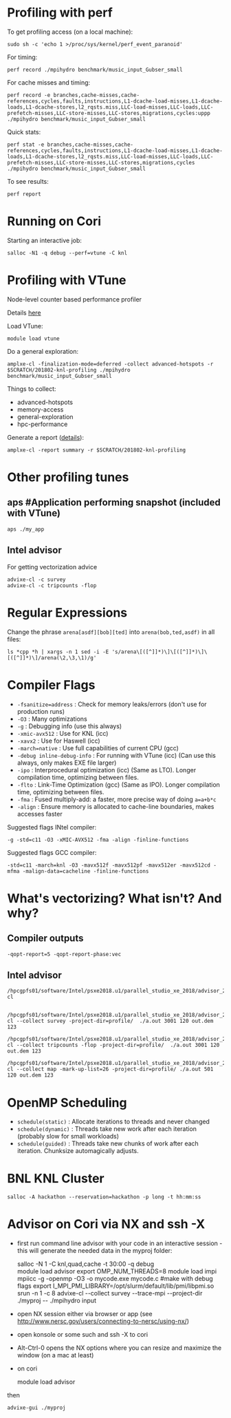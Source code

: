 Profiling with perf
==============================

To get profiling access (on a local machine):

    sudo sh -c 'echo 1 >/proc/sys/kernel/perf_event_paranoid'

For timing:

    perf record ./mpihydro benchmark/music_input_Gubser_small

For cache misses and timing:

    perf record -e branches,cache-misses,cache-references,cycles,faults,instructions,L1-dcache-load-misses,L1-dcache-loads,L1-dcache-stores,l2_rqsts.miss,LLC-load-misses,LLC-loads,LLC-prefetch-misses,LLC-store-misses,LLC-stores,migrations,cycles:uppp ./mpihydro benchmark/music_input_Gubser_small

Quick stats:

    perf stat -e branches,cache-misses,cache-references,cycles,faults,instructions,L1-dcache-load-misses,L1-dcache-loads,L1-dcache-stores,l2_rqsts.miss,LLC-load-misses,LLC-loads,LLC-prefetch-misses,LLC-store-misses,LLC-stores,migrations,cycles ./mpihydro benchmark/music_input_Gubser_small

To see results:

    perf report



Running on Cori
==============================

Starting an interactive job:

    salloc -N1 -q debug --perf=vtune -C knl


Profiling with VTune
==============================

Node-level counter based performance profiler

Details [here](http://www.nersc.gov/users/software/performance-and-debugging-tools/vtune/)

Load VTune:

    module load vtune

Do a general exploration:

    amplxe-cl -finalization-mode=deferred -collect advanced-hotspots -r $SCRATCH/201802-knl-profiling ./mpihydro benchmark/music_input_Gubser_small

Things to collect:

 * advanced-hotspots
 * memory-access
 * general-exploration
 * hpc-performance

Generate a report ([details](https://software.intel.com/en-us/vtune-amplifier-help-report)):

    amplxe-cl -report summary -r $SCRATCH/201802-knl-profiling

Other profiling tunes
=====================

aps #Application performing snapshot (included with VTune)
--------------------------------

    aps ./my_app


Intel advisor
-------------

For getting vectorization advice

    advixe-cl -c survey
    advixe-cl -c tripcounts -flop 


Regular Expressions
===================

Change the phrase `arena[asdf][bob][ted]` into `arena(bob,ted,asdf)` in all files:

    ls *cpp *h | xargs -n 1 sed -i -E 's/arena\[([^]]*)\]\[([^]]*)\]\[([^]]*)\]/arena(\2,\3,\1)/g'


Compiler Flags
===================

 * `-fsanitize=address`       : Check for memory leaks/errors (don't use for production runs)
 * `-O3`                      : Many optimizations
 * `-g`                       : Debugging info (use this always)
 * `-xmic-avx512`             : Use for KNL     (icc)
 * `-xavx2`                   : Use for Haswell (icc)
 * `-march=native`            : Use full capabilities of current CPU (gcc)
 * `-debug inline-debug-info` : For running with VTune (icc) (Can use this always, only makes EXE file larger)
 * `-ipo`                     : Interprocedural optimization (icc) (Same as LTO). Longer compilation time, optimizing between files.
 * `-flto`                    : Link-Time Optimization (gcc) (Same as IPO). Longer compilation time, optimizing between files.
 * `-fma`                     : Fused multiply-add: a faster, more precise way of doing `a=a+b*c`
 * `-align`                   : Ensure memory is allocated to cache-line boundaries, makes accesses faster

Suggested flags INtel compiler:

    -g -std=c11 -O3 -xMIC-AVX512 -fma -align -finline-functions

Suggested flags GCC compiler:

    -std=c11 -march=knl -O3 -mavx512f -mavx512pf -mavx512er -mavx512cd -mfma -malign-data=cacheline -finline-functions



What's vectorizing? What isn't? And why?
========================================

Compiler outputs
----------------

    -qopt-report=5 -qopt-report-phase:vec



Intel advisor
-------------

    /hpcgpfs01/software/Intel/psxe2018.u1/parallel_studio_xe_2018/advisor_2018/bin64/advixe-cl


    /hpcgpfs01/software/Intel/psxe2018.u1/parallel_studio_xe_2018/advisor_2018/bin64/advixe-cl --collect survey -project-dir=profile/  ./a.out 3001 120 out.dem 123

    /hpcgpfs01/software/Intel/psxe2018.u1/parallel_studio_xe_2018/advisor_2018/bin64/advixe-cl --collect tripcounts -flop -project-dir=profile/  ./a.out 3001 120 out.dem 123

    /hpcgpfs01/software/Intel/psxe2018.u1/parallel_studio_xe_2018/advisor_2018/bin64/advixe-cl --collect map -mark-up-list=26 -project-dir=profile/ ./a.out 501 120 out.dem 123



OpenMP Scheduling
===================

 * `schedule(static)`  : Allocate iterations to threads and never changed
 * `schedule(dynamic)` : Threads take new work after each iteration (probably slow for small workloads)
 * `schedule(guided)`  : Threads take new chunks of work after each iteration. Chunksize automagically adjusts.


BNL KNL Cluster
===================

    salloc -A hackathon --reservation=hackathon -p long -t hh:mm:ss

Advisor on Cori via NX and ssh -X
=================================

 * first run command line advisor with your code in an interactive session - this will generate the needed data in the myproj folder:
 
    salloc -N 1 -C knl,quad,cache -t 30:00 -q debug  
    module load advisor
    export OMP_NUM_THREADS=8
    module load impi
    mpiicc -g -openmp -O3 -o mycode.exe mycode.c  #make with debug flags
    export I_MPI_PMI_LIBRARY=/opt/slurm/default/lib/pmi/libpmi.so
    srun -n 1 -c 8 advixe-cl --collect survey --trace-mpi --project-dir ./myproj  -- ./mpihydro input


 * open NX session either via browser or app (see http://www.nersc.gov/users/connecting-to-nersc/using-nx/)
 * open konsole or some such and ssh -X to cori
 * Alt-Ctrl-0 opens the NX options where you can resize and maximize the window (on a mac at least)
 * on cori 

    module load advisor

  then 

    advixe-gui ./myproj

